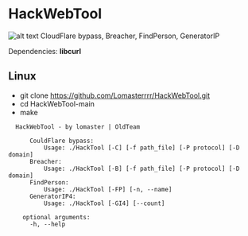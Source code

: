 # HackWebTool
![alt text](https://i.imgur.com/EVnE64N.png)
CloudFlare bypass, Breacher, FindPerson, GeneratorIP

Dependencies: **libcurl**
## Linux
- git clone https://github.com/Lomasterrrr/HackWebTool.git
- cd HackWebTool-main
- make

```
  HackWebTool - by lomaster | OldTeam

      CouldFlare bypass:
          Usage: ./HackTool [-C] [-f path_file] [-P protocol] [-D domain]
      Breacher:
          Usage: ./HackTool [-B] [-f path_file] [-P protocol] [-D domain]
      FindPerson:
          Usage: ./HackTool [-FP] [-n, --name]
      GeneratorIP4:
          Usage: ./HackTool [-GI4] [--count]

    optional arguments:
      -h, --help 
```
